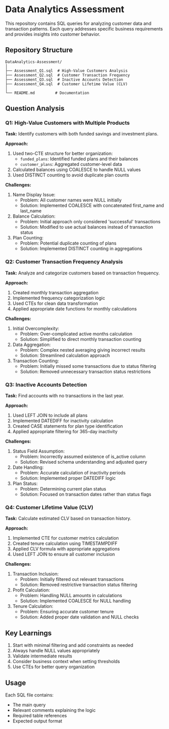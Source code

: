 # Data Analytics Assessment

This repository contains SQL queries for analyzing customer data and transaction patterns. Each query addresses specific business requirements and provides insights into customer behavior.

## Repository Structure

```
DataAnalytics-Assessment/
│
├── Assessment_Q1.sql  # High-Value Customers Analysis
├── Assessment_Q2.sql  # Customer Transaction Frequency
├── Assessment_Q3.sql  # Inactive Accounts Detection
├── Assessment_Q4.sql  # Customer Lifetime Value (CLV)
│
└── README.md         # Documentation
```

## Question Analysis

### Q1: High-Value Customers with Multiple Products

**Task:** Identify customers with both funded savings and investment plans.

**Approach:**
1. Used two-CTE structure for better organization:
   - `funded_plans`: Identified funded plans and their balances
   - `customer_plans`: Aggregated customer-level data
2. Calculated balances using COALESCE to handle NULL values
3. Used DISTINCT counting to avoid duplicate plan counts

**Challenges:**
1. Name Display Issue:
   - Problem: All customer names were NULL initially
   - Solution: Implemented COALESCE with concatenated first_name and last_name
2. Balance Calculation:
   - Problem: Initial approach only considered 'successful' transactions
   - Solution: Modified to use actual balances instead of transaction status
3. Plan Counting:
   - Problem: Potential duplicate counting of plans
   - Solution: Implemented DISTINCT counting in aggregations

### Q2: Customer Transaction Frequency Analysis

**Task:** Analyze and categorize customers based on transaction frequency.

**Approach:**
1. Created monthly transaction aggregation
2. Implemented frequency categorization logic
3. Used CTEs for clean data transformation
4. Applied appropriate date functions for monthly calculations

**Challenges:**
1. Initial Overcomplexity:
   - Problem: Over-complicated active months calculation
   - Solution: Simplified to direct monthly transaction counting
2. Data Aggregation:
   - Problem: Complex nested averaging giving incorrect results
   - Solution: Streamlined calculation approach
3. Transaction Counting:
   - Problem: Initially missed some transactions due to status filtering
   - Solution: Removed unnecessary transaction status restrictions

### Q3: Inactive Accounts Detection

**Task:** Find accounts with no transactions in the last year.

**Approach:**
1. Used LEFT JOIN to include all plans
2. Implemented DATEDIFF for inactivity calculation
3. Created CASE statements for plan type identification
4. Applied appropriate filtering for 365-day inactivity

**Challenges:**
1. Status Field Assumption:
   - Problem: Incorrectly assumed existence of is_active column
   - Solution: Revised schema understanding and adjusted query
2. Date Handling:
   - Problem: Accurate calculation of inactivity periods
   - Solution: Implemented proper DATEDIFF logic
3. Plan Status:
   - Problem: Determining current plan status
   - Solution: Focused on transaction dates rather than status flags

### Q4: Customer Lifetime Value (CLV)

**Task:** Calculate estimated CLV based on transaction history.

**Approach:**
1. Implemented CTE for customer metrics calculation
2. Created tenure calculation using TIMESTAMPDIFF
3. Applied CLV formula with appropriate aggregations
4. Used LEFT JOIN to ensure all customer inclusion

**Challenges:**
1. Transaction Inclusion:
   - Problem: Initially filtered out relevant transactions
   - Solution: Removed restrictive transaction status filtering
2. Profit Calculation:
   - Problem: Handling NULL amounts in calculations
   - Solution: Implemented COALESCE for NULL handling
3. Tenure Calculation:
   - Problem: Ensuring accurate customer tenure
   - Solution: Added proper date validation and NULL checks

## Key Learnings

1. Start with minimal filtering and add constraints as needed
2. Always handle NULL values appropriately
3. Validate intermediate results
4. Consider business context when setting thresholds
5. Use CTEs for better query organization

## Usage

Each SQL file contains:
- The main query
- Relevant comments explaining the logic
- Required table references
- Expected output format 